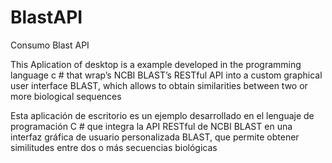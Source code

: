 # BlastAPI
 Consumo Blast API
 
 This Aplication of desktop is a example developed in the programming language c #  that wrap’s NCBI BLAST’s RESTful API into a custom graphical user interface BLAST, which allows to obtain similarities between two or more biological sequences

Esta aplicación de escritorio es un ejemplo desarrollado en el lenguaje de programación C # que integra la API RESTful de NCBI BLAST en una interfaz gráfica de usuario personalizada BLAST, que permite obtener similitudes entre dos o más secuencias biológicas
